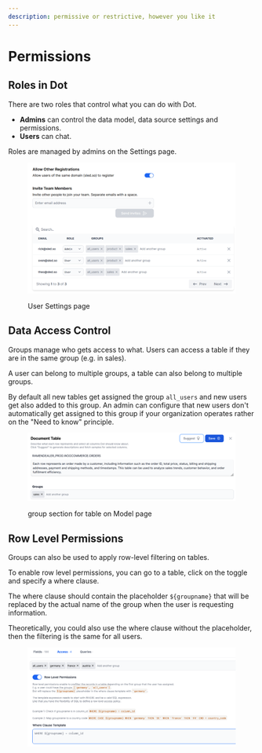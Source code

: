 ```yaml
---
description: permissive or restrictive, however you like it
---
```


# Permissions

## Roles in Dot

There are two roles that control what you can do with Dot.&#x20;

* **Admins** can control the data model, data source settings and permissions.
* **Users** can chat.

Roles are managed by admins on the Settings page.

<figure><img src="../../.gitbook/assets/image (7).png" alt=""><figcaption><p>User Settings page</p></figcaption></figure>

## Data Access Control

Groups manage who gets access to what. Users can access a table if they are in the same group (e.g. in sales).

A user can belong to multiple groups, a table can also belong to multiple groups.

By default all new tables get assigned the group `all_users` and new users get also added to this group. An admin can configure that new users don't automatically get assigned to this group if your organization operates rather on the "Need to know" principle.

<figure><img src="../../.gitbook/assets/image (2) (1) (1) (1) (1).png" alt=""><figcaption><p>group section for table on Model page</p></figcaption></figure>



## Row Level Permissions

Groups can also be used to apply row-level filtering on tables.

To enable row level permissions, you can go to a table, click on the toggle and specify a where clause.

The where clause should contain the placeholder `${groupname}` that will be replaced by the actual name of the group when the user is requesting information.

Theoretically, you could also use the where clause without the placeholder, then the filtering is the same for all users.

<figure><img src="../../.gitbook/assets/grafik (33).png" alt=""><figcaption></figcaption></figure>



